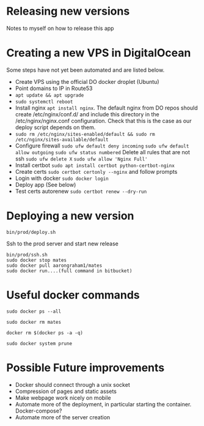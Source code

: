 # Releasing new versions
Notes to myself on how to release this app

# Creating a new VPS in DigitalOcean
Some steps have not yet been automated and are listed below.

* Create VPS using the official DO docker droplet (Ubuntu)
* Point domains to IP in Route53
* `apt update && apt upgrade`
* `sudo systemctl reboot`
* Install nginx `apt install nginx`. The default nginx from DO repos should create /etc/nginx/conf.d/ and include this directory in the /etc/nginx/nginx.conf configuration. Check that this is the case as our deploy script depends on them. 
* `sudo rm /etc/nginx/sites-enabled/default && sudo rm /etc/nginx/sites-available/default`
* Configure firewall 
    `sudo ufw default deny incoming` 
    `sudo ufw default allow outgoing` 
    `sudo ufw status numbered`
    Delete all rules that are not ssh `sudo ufw delete X`
    `sudo ufw allow 'Nginx Full'`
* Install certbot `sudo apt install certbot python-certbot-nginx`
* Create certs `sudo certbot certonly --nginx` and follow prompts
* Login with docker `sudo docker login`
* Deploy app (See below)
* Test certs autorenew `sudo certbot renew --dry-run`

# Deploying a new version

`bin/prod/deploy.sh`

Ssh to the prod server and start new release
```
bin/prod/ssh.sh
sudo docker stop mates
sudo docker pull aarongraham1/mates
sudo docker run....(full command in bitbucket)
```

# Useful docker commands
`sudo docker ps --all`

`sudo docker rm mates`

`docker rm $(docker ps -a -q)`

`sudo docker system prune`

# Possible Future improvements
* Docker should connect through a unix socket
* Compression of pages and static assets
* Make webpage work nicely on mobile
* Automate more of the deployment, in particular starting the container. Docker-compose?
* Automate more of the server creation 

